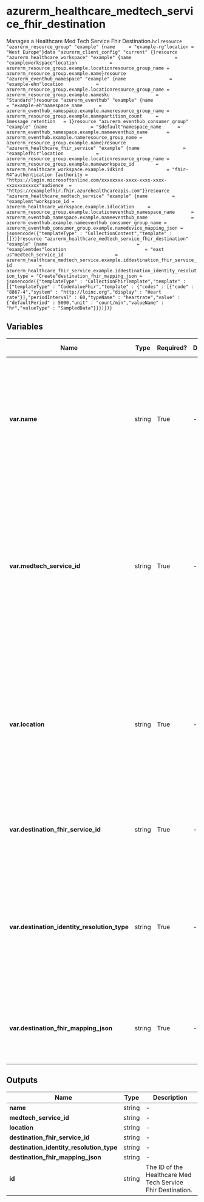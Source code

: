 # azurerm_healthcare_medtech_service_fhir_destination

Manages a Healthcare Med Tech Service Fhir Destination.```hclresource "azurerm_resource_group" "example" {name     = "example-rg"location = "West Europe"}data "azurerm_client_config" "current" {}resource "azurerm_healthcare_workspace" "example" {name                = "exampleworkspace"location            = azurerm_resource_group.example.locationresource_group_name = azurerm_resource_group.example.name}resource "azurerm_eventhub_namespace" "example" {name                = "example-ehn"location            = azurerm_resource_group.example.locationresource_group_name = azurerm_resource_group.example.namesku                 = "Standard"}resource "azurerm_eventhub" "example" {name                = "example-eh"namespace_name      = azurerm_eventhub_namespace.example.nameresource_group_name = azurerm_resource_group.example.namepartition_count     = 1message_retention   = 1}resource "azurerm_eventhub_consumer_group" "example" {name                = "$default"namespace_name      = azurerm_eventhub_namespace.example.nameeventhub_name       = azurerm_eventhub.example.nameresource_group_name = azurerm_resource_group.example.name}resource "azurerm_healthcare_fhir_service" "example" {name                = "examplefhir"location            = azurerm_resource_group.example.locationresource_group_name = azurerm_resource_group.example.nameworkspace_id        = azurerm_healthcare_workspace.example.idkind                = "fhir-R4"authentication {authority = "https://login.microsoftonline.com/xxxxxxxx-xxxx-xxxx-xxxx-xxxxxxxxxxxx"audience  = "https://examplefhir.fhir.azurehealthcareapis.com"}}resource "azurerm_healthcare_medtech_service" "example" {name         = "examplemt"workspace_id = azurerm_healthcare_workspace.example.idlocation     = azurerm_resource_group.example.locationeventhub_namespace_name      = azurerm_eventhub_namespace.example.nameeventhub_name                = azurerm_eventhub.example.nameeventhub_consumer_group_name = azurerm_eventhub_consumer_group.example.namedevice_mapping_json = jsonencode({"templateType" : "CollectionContent","template" : []})}resource "azurerm_healthcare_medtech_service_fhir_destination" "example" {name                                 = "examplemtdes"location                             = "east us"medtech_service_id                   = azurerm_healthcare_medtech_service.example.iddestination_fhir_service_id          = azurerm_healthcare_fhir_service.example.iddestination_identity_resolution_type = "Create"destination_fhir_mapping_json = jsonencode({"templateType" : "CollectionFhirTemplate","template" : [{"templateType" : "CodeValueFhir","template" : {"codes" : [{"code" : "8867-4","system" : "http://loinc.org","display" : "Heart rate"}],"periodInterval" : 60,"typeName" : "heartrate","value" : {"defaultPeriod" : 5000,"unit" : "count/min","valueName" : "hr","valueType" : "SampledData"}}}]})}```

## Variables

| Name | Type | Required? | Default  | possible values | Description |
| ---- | ---- | --------- | -------- | ----------- | ----------- |
| **var.name** | string | True | -  |  -  | Specifies the name of the Healthcare Med Tech Service Fhir Destination. Changing this forces a new Healthcare Med Tech Service Fhir Destination to be created. | 
| **var.medtech_service_id** | string | True | -  |  -  | Specifies the name of the Healthcare Med Tech Service where the Healthcare Med Tech Service Fhir Destination should exist. Changing this forces a new Healthcare Med Tech Service Fhir Destination to be created. | 
| **var.location** | string | True | -  |  -  | Specifies the Azure Region where the Healthcare Med Tech Service Fhir Destination should be created. Changing this forces a new Healthcare Med Tech Service Fhir Destination to be created. | 
| **var.destination_fhir_service_id** | string | True | -  |  -  | Specifies the destination fhir service id of the Med Tech Service Fhir Destination. | 
| **var.destination_identity_resolution_type** | string | True | -  |  `Create`, `Lookup`  | Specifies the destination identity resolution type where the Healthcare Med Tech Service Fhir Destination should be created. Possible values are `Create`, `Lookup`. | 
| **var.destination_fhir_mapping_json** | string | True | -  |  -  | Specifies the destination Fhir mappings of the Med Tech Service Fhir Destination. | 



## Outputs

| Name | Type | Description |
| ---- | ---- | --------- | 
| **name** | string  | - | 
| **medtech_service_id** | string  | - | 
| **location** | string  | - | 
| **destination_fhir_service_id** | string  | - | 
| **destination_identity_resolution_type** | string  | - | 
| **destination_fhir_mapping_json** | string  | - | 
| **id** | string  | The ID of the Healthcare Med Tech Service Fhir Destination. | 